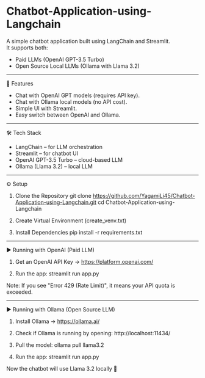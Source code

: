 # Chatbot-Application-using-Langchain

A simple chatbot application built using LangChain and Streamlit.  
It supports both:  
- Paid LLMs (OpenAI GPT-3.5 Turbo)  
- Open Source Local LLMs (Ollama with Llama 3.2)  

------------------------------------------------------------

🚀 Features
- Chat with OpenAI GPT models (requires API key).  
- Chat with Ollama local models (no API cost).  
- Simple UI with Streamlit.  
- Easy switch between OpenAI and Ollama.  

------------------------------------------------------------

🛠️ Tech Stack
- LangChain – for LLM orchestration  
- Streamlit – for chatbot UI  
- OpenAI GPT-3.5 Turbo – cloud-based LLM  
- Ollama (Llama 3.2) – local LLM  

------------------------------------------------------------

⚙️ Setup

1. Clone the Repository
   git clone https://github.com/YagamiLi45/Chatbot-Application-using-Langchain.git
   cd Chatbot-Application-using-Langchain
2. Create Virtual Environment (create_venv.txt)

3. Install Dependencies
   pip install -r requirements.txt

------------------------------------------------------------

▶️ Running with OpenAI (Paid LLM)

1. Get an OpenAI API Key → https://platform.openai.com/
   
2. Run the app:
   streamlit run app.py

Note: If you see "Error 429 (Rate Limit)", it means your API quota is exceeded.  

------------------------------------------------------------

▶️ Running with Ollama (Open Source LLM)

1. Install Ollama → https://ollama.ai/  
2. Check if Ollama is running by opening:
   http://localhost:11434/

3. Pull the model:
   ollama pull llama3.2

4. Run the app:
   streamlit run app.py

Now the chatbot will use Llama 3.2 locally 🎉  
